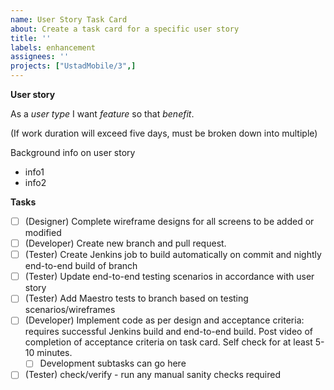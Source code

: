 ```yaml
---
name: User Story Task Card
about: Create a task card for a specific user story 
title: ''
labels: enhancement
assignees: ''
projects: ["UstadMobile/3",]
---
```


**User story**

As a _user type_ I want _feature_ so that _benefit_.

(If work duration will exceed five days, must be broken down into multiple)

Background info on user story
* info1
* info2

**Tasks** 

- [ ] (Designer) Complete wireframe designs for all screens to be added or modified
- [ ] (Developer) Create new branch and pull request.
- [ ] (Tester) Create Jenkins job to build automatically on commit and nightly end-to-end build of branch
- [ ] (Tester) Update end-to-end testing scenarios in accordance with user story
- [ ] (Tester) Add Maestro tests to branch based on testing scenarios/wireframes
- [ ] (Developer) Implement code as per design and acceptance criteria: requires successful Jenkins build and end-to-end build. Post video of completion of acceptance criteria on task card. Self check for at least 5-10 minutes.
  - [ ] Development subtasks can go here
- [ ] (Tester) check/verify - run any manual sanity checks required
